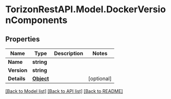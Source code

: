 
# TorizonRestAPI.Model.DockerVersionComponents

## Properties

Name | Type | Description | Notes
------------ | ------------- | ------------- | -------------
**Name** | **string** |  | 
**Version** | **string** |  | 
**Details** | [**Object**](.md) |  | [optional] 

[[Back to Model list]](../README.md#documentation-for-models)
[[Back to API list]](../README.md#documentation-for-api-endpoints)
[[Back to README]](../README.md)

